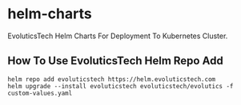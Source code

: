 # helm-charts
EvoluticsTech Helm Charts For Deployment To Kubernetes Cluster.

## How To Use EvoluticsTech Helm Repo Add
```
helm repo add evoluticstech https://helm.evoluticstech.com
helm upgrade --install evoluticstech evoluticstech/evolutics -f custom-values.yaml
```
